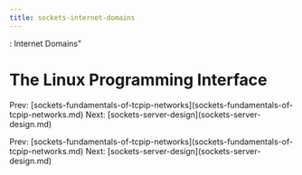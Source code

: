 ```yaml
---
title: sockets-internet-domains
---
```


: Internet Domains\"

# The Linux Programming Interface

Prev:
\[sockets-fundamentals-of-tcpip-networks](sockets-fundamentals-of-tcpip-networks.md)
Next:
\[sockets-server-design](sockets-server-design.md)

Prev:
\[sockets-fundamentals-of-tcpip-networks](sockets-fundamentals-of-tcpip-networks.md)
Next:
\[sockets-server-design](sockets-server-design.md)
